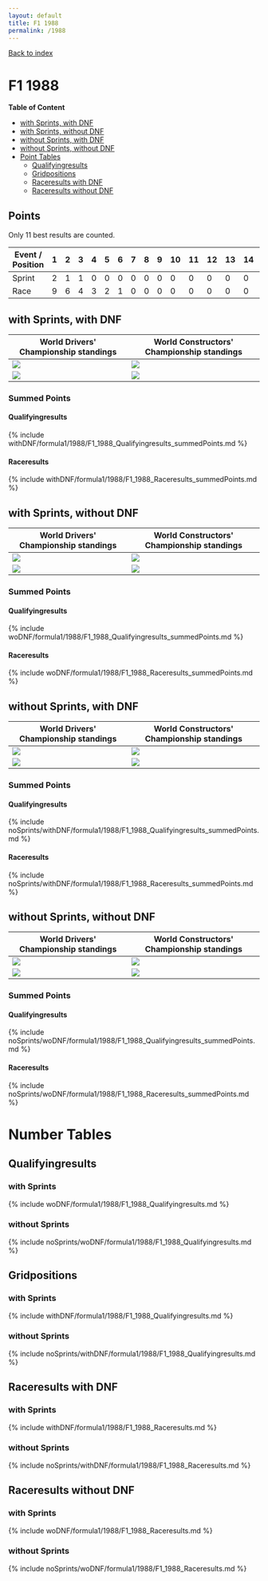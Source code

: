 ```yaml
---
layout: default
title: F1 1988
permalink: /1988
---
```


[Back to index](/F1_2025_Different_Point_Systems/)

# F1 1988

**Table of Content**

- [with Sprints, with DNF](/F1_2025_Different_Point_Systems/1988#ww)
- [with Sprints, without DNF](/F1_2025_Different_Point_Systems/1988#wn)
- [without Sprints, with DNF](/F1_2025_Different_Point_Systems/1988#nw)
- [without Sprints, without DNF](/F1_2025_Different_Point_Systems/1988#nn)
- [Point Tables](/F1_2025_Different_Point_Systems/1988#tables)
  - [Qualifyingresults](/F1_2025_Different_Point_Systems/1988#tq)
  - [Gridpositions](/F1_2025_Different_Point_Systems/1988#tg)
  - [Raceresults with DNF](/F1_2025_Different_Point_Systems/1988#tw)
  - [Raceresults without DNF](/F1_2025_Different_Point_Systems/1988#tn)

## Points

Only 11 best results are counted.

| Event / Position | 1 | 2 | 3 | 4 | 5 | 6 | 7 | 8 | 9 | 10 | 11 | 12 | 13 | 14 | 15 | 16 | 17 | 18 | 19 | 20 |
| - | - | - | - | - | - | - | - | - | - | - | - | - | - | - | - | - | - | - | - | - |
| Sprint | 2 | 1 | 1 | 0 | 0 | 0 | 0 | 0 | 0 | 0 | 0 | 0 | 0 | 0 | 0 | 0 | 0 | 0 | 0 | 0 |
| Race | 9 | 6 | 4 | 3 | 2 | 1 | 0 | 0 | 0 | 0 | 0 | 0 | 0 | 0 | 0 | 0 | 0 | 0 | 0 | 0 |

## <a id="ww"></a> with Sprints, with DNF

| World Drivers' Championship standings | World Constructors' Championship standings |
| - | - |
| ![](/F1_2025_Different_Point_Systems/docs/assets/withDNF/formula1/1988/F1_1988_Qualifyingresults.png) | ![](/F1_2025_Different_Point_Systems/docs/assets/withDNF/formula1/1988/constructors_F1_1988_Qualifyingresults.png) |
| ![](/F1_2025_Different_Point_Systems/docs/assets/withDNF/formula1/1988/F1_1988_Raceresults.png) | ![](/F1_2025_Different_Point_Systems/docs/assets/withDNF/formula1/1988/constructors_F1_1988_Raceresults.png) |

### Summed Points

#### Qualifyingresults

{% include withDNF/formula1/1988/F1_1988_Qualifyingresults_summedPoints.md %}

#### Raceresults

{% include withDNF/formula1/1988/F1_1988_Raceresults_summedPoints.md %}

## <a id="wn"></a> with Sprints, without DNF

| World Drivers' Championship standings | World Constructors' Championship standings |
| - | - |
| ![](/F1_2025_Different_Point_Systems/docs/assets/woDNF/formula1/1988/F1_1988_Qualifyingresults.png) | ![](/F1_2025_Different_Point_Systems/docs/assets/woDNF/formula1/1988/constructors_F1_1988_Qualifyingresults.png) |
| ![](/F1_2025_Different_Point_Systems/docs/assets/woDNF/formula1/1988/F1_1988_Raceresults.png) | ![](/F1_2025_Different_Point_Systems/docs/assets/woDNF/formula1/1988/constructors_F1_1988_Raceresults.png) |

### Summed Points

#### Qualifyingresults

{% include woDNF/formula1/1988/F1_1988_Qualifyingresults_summedPoints.md %}

#### Raceresults

{% include woDNF/formula1/1988/F1_1988_Raceresults_summedPoints.md %}

## <a id="nw"></a> without Sprints, with DNF

| World Drivers' Championship standings | World Constructors' Championship standings |
| - | - |
| ![](/F1_2025_Different_Point_Systems/docs/assets/noSprints/withDNF/formula1/1988/F1_1988_Qualifyingresults.png) | ![](/F1_2025_Different_Point_Systems/docs/assets/noSprints/withDNF/formula1/1988/constructors_F1_1988_Qualifyingresults.png) |
| ![](/F1_2025_Different_Point_Systems/docs/assets/noSprints/withDNF/formula1/1988/F1_1988_Raceresults.png) | ![](/F1_2025_Different_Point_Systems/docs/assets/noSprints/withDNF/formula1/1988/constructors_F1_1988_Raceresults.png) |

### Summed Points

#### Qualifyingresults

{% include noSprints/withDNF/formula1/1988/F1_1988_Qualifyingresults_summedPoints.md %}

#### Raceresults

{% include noSprints/withDNF/formula1/1988/F1_1988_Raceresults_summedPoints.md %}

## <a id="nn"></a> without Sprints, without DNF

| World Drivers' Championship standings | World Constructors' Championship standings |
| - | - |
| ![](/F1_2025_Different_Point_Systems/docs/assets/noSprints/woDNF/formula1/1988/F1_1988_Qualifyingresults.png) | ![](/F1_2025_Different_Point_Systems/docs/assets/noSprints/woDNF/formula1/1988/constructors_F1_1988_Qualifyingresults.png) |
| ![](/F1_2025_Different_Point_Systems/docs/assets/noSprints/woDNF/formula1/1988/F1_1988_Raceresults.png) | ![](/F1_2025_Different_Point_Systems/docs/assets/noSprints/woDNF/formula1/1988/constructors_F1_1988_Raceresults.png) |

### Summed Points

#### Qualifyingresults

{% include noSprints/woDNF/formula1/1988/F1_1988_Qualifyingresults_summedPoints.md %}

#### Raceresults

{% include noSprints/woDNF/formula1/1988/F1_1988_Raceresults_summedPoints.md %}

# <a id="tables"></a> Number Tables

## <a id="tq"></a> Qualifyingresults

### with Sprints

{% include woDNF/formula1/1988/F1_1988_Qualifyingresults.md %}

### without Sprints

{% include noSprints/woDNF/formula1/1988/F1_1988_Qualifyingresults.md %}

## <a id="tg"></a> Gridpositions

### with Sprints

{% include withDNF/formula1/1988/F1_1988_Qualifyingresults.md %}

### without Sprints

{% include noSprints/withDNF/formula1/1988/F1_1988_Qualifyingresults.md %}

## <a id="tw"></a> Raceresults with DNF

### with Sprints

{% include withDNF/formula1/1988/F1_1988_Raceresults.md %}

### without Sprints

{% include noSprints/withDNF/formula1/1988/F1_1988_Raceresults.md %}

## <a id="tn"></a> Raceresults without DNF

### with Sprints

{% include woDNF/formula1/1988/F1_1988_Raceresults.md %}

### without Sprints

{% include noSprints/woDNF/formula1/1988/F1_1988_Raceresults.md %}

